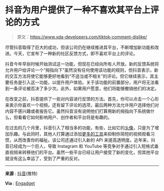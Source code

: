 # 抖音为用户提供了一种不喜欢其平台上评论的方式

> 原文：<https://www.xda-developers.com/tiktok-comment-dislike/>

尽管抖音取得了巨大的成功，但该公司仍在继续推进其平台，不断增加新功能和改进。今天，它宣布了一种新的社区反馈方式，即不喜欢平台上的评论。

抖音今年早些时候开始测试这一功能，但现在已经向所有人开放。新的反馈系统将允许用户给评论一个“拇指向下”虽然没有任何使用该功能的规则，但抖音表示，新的交互方法将使它能够更好地看到“不适当或不相关”的评论。但它继续表示，其主要任务是引入这一功能，以提升用户体验。关于该功能的前置部分，用户将无法看到一条评论被否决了多少次。此外，如果用户愿意，他们将能够撤销他们的决定。

在改变之前，抖音提供了一些对内容进行反馈的方法。首先，你可以点击一个心形来表示你喜欢一个视频。还有留下评论的选项，最后两种方法允许用户选择他们对内容不感兴趣或者报告它。虽然抖音没有说明他们打算用新的拇指向下系统做什么，但看看它如何影响用户、创作者和平台将是有趣的。

在过去的几个月里，抖音引入了相当多的功能，有些，比如它的[头像](https://www.xda-developers.com/tiktok-launches-avatars/)，只是为了增加乐趣。与此同时，其他人打算通过添加[更多的工具](https://www.xda-developers.com/tiktok-introduces-new-digital-well-being-tools/)来抑制你简短的视频观看习惯，从而改善你的福祉。该公司还通过引入新的 API 来提高透明度。近年来，抖音已经成为一个巨人，导致 Instagram 和 YouTube 等竞争对手通过引入短格式垂直视频来转移他们的平台。虽然一些平台已经让用户接受了新的变化，但其他平台就没有这么幸运了，受到了严重的反对。

* * *

**来源** : [抖音](https://twitter.com/TikTokComms/status/1573281026734018562)(推特)

**Via** : [Engadget](https://www.engadget.com/tiktok-dislike-comments-133432987.html)